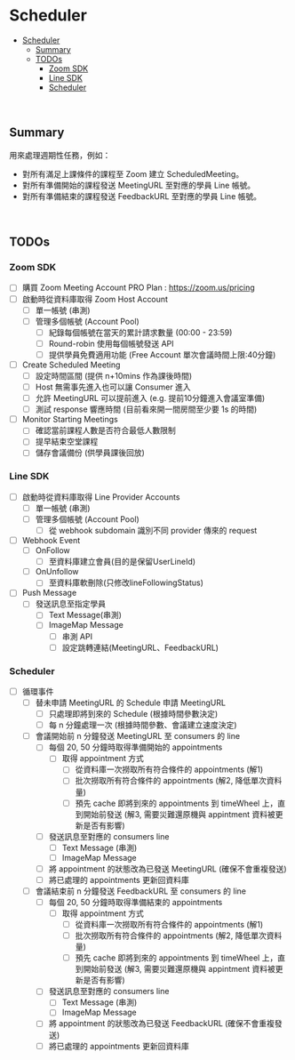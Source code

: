 # Scheduler

- [Scheduler](#scheduler)
  - [Summary](#summary)
  - [TODOs](#todos)
    - [Zoom SDK](#zoom-sdk)
    - [Line SDK](#line-sdk)
    - [Scheduler](#scheduler-1)

<br>

## Summary

用來處理週期性任務，例如：

- 對所有滿足上課條件的課程至 Zoom 建立 ScheduledMeeting。
- 對所有準備開始的課程發送 MeetingURL 至對應的學員 Line 帳號。
- 對所有準備結束的課程發送 FeedbackURL 至對應的學員 Line 帳號。

<br>

## TODOs

### Zoom SDK

- [ ] 購買 Zoom Meeting Account PRO Plan : https://zoom.us/pricing
- [ ] 啟動時從資料庫取得 Zoom Host Account
  - [ ] 單一帳號 (串測)
  - [ ] 管理多個帳號 (Account Pool)
    - [ ] 紀錄每個帳號在當天的累計請求數量 (00:00 - 23:59)
    - [ ] Round-robin 使用每個帳號發送 API
    - [ ] 提供學員免費適用功能 (Free Account 單次會議時間上限:40分鐘)
- [ ] Create Scheduled Meeting
  - [ ] 設定時間區間 (提供 n+10mins 作為課後時間)
  - [ ] Host 無需事先進入也可以讓 Consumer 進入
  - [ ] 允許 MeetingURL 可以提前進入 (e.g. 提前10分鐘進入會議室準備)
  - [ ] 測試 response 響應時間 (目前看來開一間房間至少要 1s 的時間)
- [ ] Monitor Starting Meetings
  - [ ] 確認當前課程人數是否符合最低人數限制
  - [ ] 提早結束空堂課程
  - [ ] 儲存會議備份 (供學員課後回放)

### Line SDK

- [ ] 啟動時從資料庫取得 Line Provider Accounts
  - [ ] 單一帳號 (串測)
  - [ ] 管理多個帳號 (Account Pool)
    - [ ] 從 webhook subdomain 識別不同 provider 傳來的 request
- [ ] Webhook Event
  - [ ] OnFollow
    - [ ] 至資料庫建立會員(目的是保留UserLineId)
  - [ ] OnUnfollow
    - [ ] 至資料庫軟刪除(只修改lineFollowingStatus)
- [ ] Push Message
  - [ ] 發送訊息至指定學員
    - [ ] Text Message(串測)
    - [ ] ImageMap Message
      - [ ] 串測 API
      - [ ] 設定跳轉連結(MeetingURL、FeedbackURL)

### Scheduler

- [ ] 循環事件
  - [ ] 替未申請 MeetingURL 的 Schedule 申請 MeetingURL
    - [ ] 只處理即將到來的 Schedule (根據時間參數決定)
    - [ ] 每 n 分鐘處理一次 (根據時間參數、會議建立速度決定)
  - [ ] 會議開始前 n 分鐘發送 MeetingURL 至 consumers 的 line
    - [ ] 每個 20, 50 分鐘時取得準備開始的 appointments 
      - [ ] 取得 appointment 方式
        - [ ] 從資料庫一次撈取所有符合條件的 appointments (解1)
        - [ ] 批次撈取所有符合條件的 appointments (解2, 降低單次資料量)
        - [ ] 預先 cache 即將到來的 appointments 到 timeWheel 上，直到開始前發送 (解3, 需要災難還原機與 appintment 資料被更新是否有影響)
    - [ ] 發送訊息至對應的 consumers line
      - [ ] Text Message (串測)
      - [ ] ImageMap Message
    - [ ] 將 appointment 的狀態改為已發送 MeetingURL (確保不會重複發送)
    - [ ] 將已處理的 appointments 更新回資料庫
  - [ ] 會議結束前 n 分鐘發送 FeedbackURL 至 consumers 的 line
    - [ ] 每個 20, 50 分鐘時取得準備結束的 appointments 
      - [ ] 取得 appointment 方式
        - [ ] 從資料庫一次撈取所有符合條件的 appointments (解1)
        - [ ] 批次撈取所有符合條件的 appointments (解2, 降低單次資料量)
        - [ ] 預先 cache 即將到來的 appointments 到 timeWheel 上，直到開始前發送 (解3, 需要災難還原機與 appintment 資料被更新是否有影響)
    - [ ] 發送訊息至對應的 consumers line
      - [ ] Text Message (串測)
      - [ ] ImageMap Message
    - [ ] 將 appointment 的狀態改為已發送 FeedbackURL (確保不會重複發送)
    - [ ] 將已處理的 appointments 更新回資料庫
